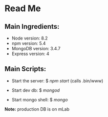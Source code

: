 Read Me
======

## Main Ingredients:

* Node version: 8.2 
* npm version: 5.4 
* MongoDB version: 3.4.7 
* Express version: 4

## Main Scripts:

* Start the server: $ *npm start* (calls .bin/www)

* Start dev db: $ *mongod*

* Start mongo shell: $ *mongo*

**Note:** production DB is on mLab


